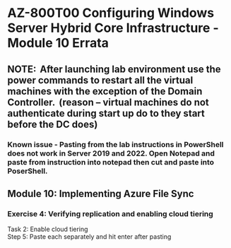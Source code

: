 # AZ-800T00 Configuring Windows Server Hybrid Core Infrastructure - Module 10 Errata 

## NOTE:  After launching lab environment use the power commands to restart all the virtual machines with the exception of the Domain Controller.  (reason – virtual machines do not authenticate during start up do to they start before the DC does)

### Known issue - Pasting from the lab instructions in PowerShell does not work in Server 2019 and 2022.  Open Notepad and paste from instruction into notepad then cut and paste into PoserShell.

## Module 10:  Implementing Azure File Sync 


### Exercise 4: Verifying replication and enabling cloud tiering 

Task 2: Enable cloud tiering <br>
Step 5:  Paste each separately and hit enter after pasting <br>

 